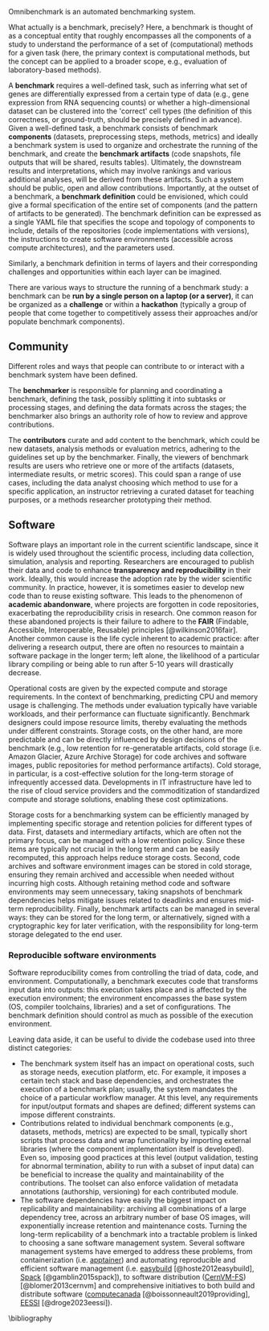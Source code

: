 Omnibenchmark is an automated benchmarking system.

What actually is a benchmark, precisely? Here, a benchmark is thought of as a conceptual entity that roughly encompasses all the components of a study to understand the performance of a set of (computational) methods for a given task (here, the primary context is computational methods, but the concept can be applied to a broader scope, e.g., evaluation of laboratory-based methods). 

A **benchmark** requires a well-defined task, such as inferring what set of genes are differentially expressed from a certain type of data (e.g., gene expression from RNA sequencing counts) or whether a high-dimensional dataset can be clustered into the 'correct' cell types (the definition of this correctness, or ground-truth, should be precisely defined in advance). Given a well-defined task, a benchmark consists of benchmark **components** (datasets, preprocessing steps, methods, metrics) and ideally a benchmark system is used to organize and orchestrate the running of the benchmark, and create the **benchmark artifacts** (code snapshots, file outputs that will be shared, results tables). Ultimately, the downstream results and interpretations, which may involve rankings and various additional analyses, will be derived from these artifacts. Such a system should be public, open and allow contributions. Importantly, at the outset of a benchmark, a **benchmark definition** could be envisioned, which could give a formal specification of the entire set of components (and the pattern of artifacts to be generated). The benchmark definition can be expressed as a single YAML file that specifies the scope and topology of components to include, details of the repositories (code implementations with versions), the instructions to create software environments (accessible across compute architectures), and the parameters used.

Similarly, a benchmark definition in terms of layers and their corresponding challenges and opportunities within each layer can be imagined.

There are various ways to structure the running of a benchmark study: a benchmark can be **run by a single person on a laptop (or a server)**, it can be organized as a **challenge** or within a **hackathon** (typically a group of people that come together to competitively assess their approaches and/or populate benchmark components).

## Community

Different roles and ways that people can contribute to or interact with a benchmark system have been defined. 

The **benchmarker** is responsible for planning and coordinating a benchmark, defining the task, possibly splitting it into subtasks or processing stages, and defining the data formats across the stages; the benchmarker also brings an authority role of how to review and approve contributions. 

The **contributors** curate and add content to the benchmark, which could be new datasets, analysis methods or evaluation metrics, adhering to the guidelines set up by the benchmarker. Finally, the viewers of benchmark results are users who retrieve one or more of the artifacts (datasets, intermediate results, or metric scores). This could span a range of use cases, including the data analyst choosing which method to use for a specific application, an instructor retrieving a curated dataset for teaching purposes, or a methods researcher prototyping their method.

## Software

Software plays an important role in the current scientific landscape, since it is widely used throughout the scientific process, including data collection, simulation, analysis and reporting. Researchers are encouraged to publish their data and code to enhance **transparency and reproducibility** in their work. Ideally, this would increase the adoption rate by the wider scientific community. In practice, however, it is sometimes easier to develop new code than to reuse existing software. This leads to the phenomenon of **academic abandonware**, where projects are forgotten in code repositories, exacerbating the reproducibility crisis in research. One common reason for these abandoned projects is their failure to adhere to the **FAIR** (Findable, Accessible, Interoperable, Reusable) principles [@wilkinson2016fair]. Another common cause is the life cycle inherent to academic practice: after delivering a research output, there are often no resources to maintain a software package in the longer term; left alone, the likelihood of a particular library compiling or being able to run after 5-10 years will drastically decrease.

Operational costs are given by the expected compute and storage requirements. In the context of benchmarking, predicting CPU and memory usage is challenging. The methods under evaluation typically have variable workloads, and their performance can fluctuate significantly. Benchmark designers could impose resource limits, thereby evaluating the methods under different constraints. Storage costs, on the other hand, are more predictable and can be directly influenced by design decisions of the benchmark (e.g., low retention for re-generatable artifacts, cold storage (i.e. Amazon Glacier, Azure Archive Storage) for code archives and software images, public repositories for method performance artifacts). Cold storage, in particular, is a cost-effective solution for the long-term storage of infrequently accessed data. Developments in IT infrastructure have led to the rise of cloud service providers and the commoditization of standardized compute and storage solutions, enabling these cost optimizations. 

Storage costs for a benchmarking system can be efficiently managed by implementing specific storage and retention policies for different types of data. First, datasets and intermediary artifacts, which are often not the primary focus, can be managed with a low retention policy. Since these items are typically not crucial in the long term and can be easily recomputed, this approach helps reduce storage costs. Second, code archives and software environment images can be stored in cold storage, ensuring they remain archived and accessible when needed without incurring high costs. Although retaining method code and software environments may seem unnecessary, taking snapshots of benchmark dependencies helps mitigate issues related to deadlinks and ensures mid-term reproducibility. Finally, benchmark artifacts can be managed in several ways: they can be stored for the long term, or alternatively, signed with a cryptographic key for later verification, with the responsibility for long-term storage delegated to the end user.

### Reproducible software environments

Software reproducibility comes from controlling the triad of data, code, and environment. Computationally, a benchmark executes code that transforms input data into outputs: this execution takes place and is affected by the execution environment; the environment encompasses the base system (OS, compiler toolchains, libraries) and a set of configurations. The benchmark definition should control as much as possible of the execution environment.

Leaving data aside, it can be useful to divide the codebase used into three distinct categories:

- The benchmark system itself has an impact on operational costs, such as storage needs, execution platform, etc. For example, it imposes a certain tech stack and base dependencies, and orchestrates the execution of a benchmark plan; usually, the system mandates the choice of a particular workflow manager. At this level, any requirements for input/output formats and shapes are defined; different systems can impose different constraints.
- Contributions related to individual benchmark components (e.g., datasets, methods, metrics) are expected to be small, typically short scripts that process data and wrap functionality by importing external libraries (where the component implementation itself is developed). Even so, imposing good practices at this level (output validation, testing for abnormal termination, ability to run with a subset of input data) can be beneficial to increase the quality and maintainability of the contributions. The toolset can also enforce validation of metadata annotations (authorship, versioning) for each contributed module.
- The software dependencies have easily the biggest impact on replicability and maintainability: archiving all combinations of a large dependency tree, across an arbitrary number of base OS images, will exponentially increase retention and maintenance costs. Turning the long-term replicability of a benchmark into a tractable problem is linked to choosing a sane software management system. Several software management systems have emerged to address these problems, from containerization (i.e. [apptainer](https://apptainer.org/)) and automating reproducible and efficient software management (i.e. [easybuild](https://easybuild.io) [@hoste2012easybuild], [Spack](https://spack.io) [@gamblin2015spack]), to software distribution ([CernVM-FS](https://cernvm.cern.ch/fs/)) [@blomer2013cernvm] and comprehensive initiatives to both build and distribute software ([computecanada](https://github.com/ComputeCanada/software-stack) [@boissonneault2019providing], [EESSI](https://www.eessi.io/) [@droge2023eessi]).

\bibliography
